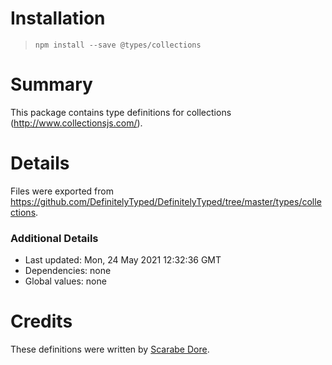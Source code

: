 # Installation
> `npm install --save @types/collections`

# Summary
This package contains type definitions for collections (http://www.collectionsjs.com/).

# Details
Files were exported from https://github.com/DefinitelyTyped/DefinitelyTyped/tree/master/types/collections.

### Additional Details
 * Last updated: Mon, 24 May 2021 12:32:36 GMT
 * Dependencies: none
 * Global values: none

# Credits
These definitions were written by [Scarabe Dore](https://github.com/scarabedore).
